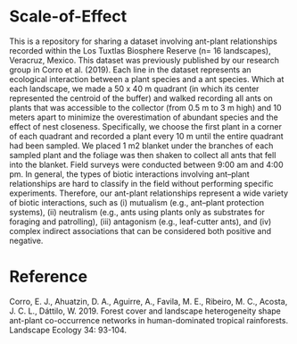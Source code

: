 # Scale-of-Effect

This is a repository for sharing a dataset involving ant-plant relationships recorded within the Los Tuxtlas Biosphere Reserve (n= 16 landscapes), Veracruz, Mexico. This dataset was previously published by our research group in Corro et al. (2019). 
Each line in the dataset represents an ecological interaction between a plant species and a ant species.
Which at each landscape, we made a 50 x 40 m quadrant (in which its center represented the centroid of the buffer) and walked recording all ants on plants that was accessible to the collector (from 0.5 m to 3 m high) and 10 meters apart to minimize the overestimation of abundant species and the effect of nest closeness. Specifically, we choose the first plant in a corner of each quadrant and recorded a plant every 10 m until the entire quadrant had been sampled. We placed 1 m2 blanket under the branches of each sampled plant and the foliage was then shaken to collect all ants that fell into the blanket. Field surveys were conducted between 9:00 am and 4:00 pm. In general, the types of biotic interactions involving ant–plant relationships are hard to classify in the field without performing specific experiments. Therefore, our ant-plant relationships represent a wide variety of biotic interactions, such as (i) mutualism (e.g., ant–plant protection systems), (ii) neutralism (e.g., ants using plants only as substrates for foraging and patrolling), (iii) antagonism (e.g., leaf-cutter ants), and (iv) complex indirect associations that can be considered both positive and negative. 

# Reference


Corro, E. J., Ahuatzin, D. A., Aguirre, A., Favila, M. E., Ribeiro, M. C., Acosta, J. C. L., Dáttilo, W. 2019. Forest cover and landscape heterogeneity shape ant-plant co-occurrence networks in human-dominated tropical rainforests. Landscape Ecology 34: 93-104.
